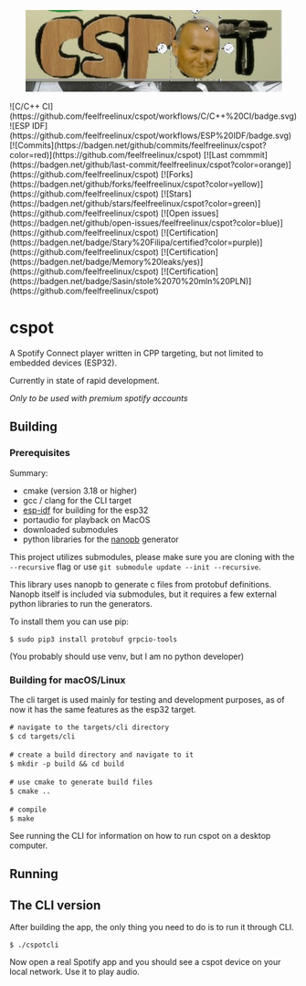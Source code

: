 <p align="center">
  <img src="cspot_logo.png">
</p>
![C/C++ CI](https://github.com/feelfreelinux/cspot/workflows/C/C++%20CI/badge.svg)
![ESP IDF](https://github.com/feelfreelinux/cspot/workflows/ESP%20IDF/badge.svg)
[![Commits](https://badgen.net/github/commits/feelfreelinux/cspot?color=red)](https://github.com/feelfreelinux/cspot)
[![Last commmit](https://badgen.net/github/last-commit/feelfreelinux/cspot?color=orange)](https://github.com/feelfreelinux/cspot)
[![Forks](https://badgen.net/github/forks/feelfreelinux/cspot?color=yellow)](https://github.com/feelfreelinux/cspot)
[![Stars](https://badgen.net/github/stars/feelfreelinux/cspot?color=green)](https://github.com/feelfreelinux/cspot)
[![Open issues](https://badgen.net/github/open-issues/feelfreelinux/cspot?color=blue)](https://github.com/feelfreelinux/cspot)
[![Certification](https://badgen.net/badge/Stary%20Filipa/certified?color=purple)](https://github.com/feelfreelinux/cspot)
[![Certification](https://badgen.net/badge/Memory%20leaks/yes)](https://github.com/feelfreelinux/cspot)
[![Certification](https://badgen.net/badge/Sasin/stole%2070%20mln%20PLN)](https://github.com/feelfreelinux/cspot)



# cspot

A Spotify Connect player written in CPP targeting, but not limited to embedded devices (ESP32).

Currently in state of rapid development.

*Only to be used with premium spotify accounts*

## Building

### Prerequisites

Summary:

- cmake (version 3.18 or higher)
- gcc / clang for the CLI target
- [esp-idf](https://github.com/espressif/esp-idf) for building for the esp32
- portaudio for playback on MacOS
- downloaded submodules
- python libraries for the [nanopb](https://github.com/nanopb/nanopb) generator

This project utilizes submodules, please make sure you are cloning with the `--recursive` flag or use `git submodule update --init --recursive`.

This library uses nanopb to generate c files from protobuf definitions. Nanopb itself is included via submodules, but it requires a few external python libraries to run the generators.

To install them you can use pip:

```shell
$ sudo pip3 install protobuf grpcio-tools
```

(You probably should use venv, but I am no python developer)

### Building for macOS/Linux

The cli target is used mainly for testing and development purposes, as of now it has the same features as the esp32 target.

```shell
# navigate to the targets/cli directory
$ cd targets/cli

# create a build directory and navigate to it
$ mkdir -p build && cd build

# use cmake to generate build files
$ cmake ..

# compile
$ make 
```
See running the CLI for information on how to run cspot on a desktop computer.

## Running

## The CLI version

After building the app, the only thing you need to do is to run it through CLI.

```shell
$ ./cspotcli

```

Now open a real Spotify app and you should see a cspot device on your local network. Use it to play audio.



